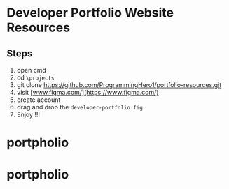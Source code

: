 # Developer Portfolio Website Resources
## Steps
1. open cmd
2. cd `\projects`
3. git clone https://github.com/ProgrammingHero1/portfolio-resources.git
4. visit [www.figma.com/](https://www.figma.com/)
5. create account
6. drag and drop the `developer-portfolio.fig`
7. Enjoy !!! 
# portpholio
# portpholio
